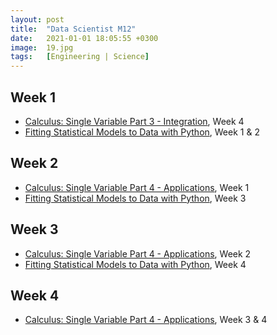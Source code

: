 ```yaml
---
layout: post
title:  "Data Scientist M12"
date:   2021-01-01 18:05:55 +0300
image:  19.jpg
tags:   [Engineering | Science]
---
```

## Week 1
- [Calculus: Single Variable Part 3 - Integration](https://www.coursera.org/learn/combinatorics?specialization=discrete-mathematics), Week 4
- [Fitting Statistical Models to Data with Python](https://www.coursera.org/learn/fitting-statistical-models-data-python), Week 1 & 2

## Week 2
- [Calculus: Single Variable Part 4 - Applications](https://www.coursera.org/learn/applications-calculus#syllabus), Week 1
- [Fitting Statistical Models to Data with Python](https://www.coursera.org/learn/fitting-statistical-models-data-python), Week 3

## Week 3
- [Calculus: Single Variable Part 4 - Applications](https://www.coursera.org/learn/applications-calculus#syllabus), Week 2
- [Fitting Statistical Models to Data with Python](https://www.coursera.org/learn/fitting-statistical-models-data-python), Week 4

## Week 4
- [Calculus: Single Variable Part 4 - Applications](https://www.coursera.org/learn/applications-calculus#syllabus), Week 3 & 4



[jekyll-docs]: https://jekyllrb.com/docs/home
[jekyll-gh]:   https://github.com/jekyll/jekyll
[jekyll-talk]: https://talk.jekyllrb.com/
